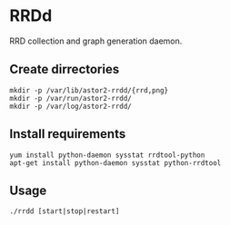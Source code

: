 # RRDd

RRD collection and graph generation daemon.

## Create dirrectories

	mkdir -p /var/lib/astor2-rrdd/{rrd,png}
	mkdir -p /var/run/astor2-rrdd/
	mkdir -p /var/log/astor2-rrdd/

## Install requirements

	yum install python-daemon sysstat rrdtool-python
	apt-get install python-daemon sysstat python-rrdtool

## Usage
	
	./rrdd [start|stop|restart]
